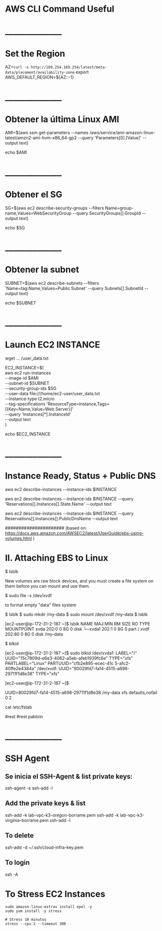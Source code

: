 # AWS CLI Command Useful

# ______________
# Set the Region

AZ=`curl -s http://169.254.169.254/latest/meta-data/placement/availability-zone`
export AWS_DEFAULT_REGION=${AZ::-1}


# ______________
# Obtener la última Linux AMI

AMI=$(aws ssm get-parameters --names /aws/service/ami-amazon-linux-latest/amzn2-ami-hvm-x86_64-gp2 --query 'Parameters[0].[Value]' --output text)

echo $AMI


# ______________
# Obtener el SG

SG=$(aws ec2 describe-security-groups --filters Name=group-name,Values=WebSecurityGroup --query SecurityGroups[].GroupId --output text)

echo $SG


# ______________
# Obtener la subnet

SUBNET=$(aws ec2 describe-subnets --filters 'Name=tag:Name,Values=Public Subnet' --query Subnets[].SubnetId --output text)

echo $SUBNET


# ______________
# Launch EC2 INSTANCE

wget ... /user_data.txt 

EC2_INSTANCE=$(\
aws ec2 run-instances \
--image-id $AMI \
--subnet-id $SUBNET \
--security-group-ids $SG \
--user-data file:///home/ec2-user/user_data.txt \
--instance-type t2.micro \
--tag-specifications 'ResourceType=instance,Tags=[{Key=Name,Value=Web Server}]' \
--query 'Instances[*].InstanceId' \
--output text \
)

echo $EC2_INSTANCE


# ______________
# Instance Ready, Status + Public DNS

aws ec2 describe-instances --instance-ids $INSTANCE

aws ec2 describe-instances --instance-ids $INSTANCE --query 'Reservations[].Instances[].State.Name' --output text

aws ec2 describe-instances --instance-ids $INSTANCE --query Reservations[].Instances[].PublicDnsName --output text


######################
(based on:
https://docs.aws.amazon.com/AWSEC2/latest/UserGuide/ebs-using-volumes.html
)
# II. Attaching EBS to Linux

$ lsblk

New volumes are raw block devices, and you must create a file system on them before you can mount and use them.

$ sudo file -s /dev/xvdf

to format empty "data" files system

$ lsblk
$ sudo mkdir /my-data
$ sudo  mount /dev/xvdf /my-data
$ lsblk


[ec2-user@ip-172-31-2-187 ~]$ lsblk
NAME    MAJ:MIN RM SIZE RO TYPE MOUNTPOINT
xvda    202:0    0   8G  0 disk 
└─xvda1 202:1    0   8G  0 part /
xvdf    202:80   0   8G  0 disk /my-data



$ blkid

[ec2-user@ip-172-31-2-187 ~]$ sudo blkid 
/dev/xvda1: LABEL="/" UUID="15c7809d-e6e3-4062-a5eb-afeb1939fc6e" TYPE="xfs" PARTLABEL="Linux" PARTUUID="cfb2e895-ecec-41c
5-afc2-40ffe2e4384a"
/dev/xvdf: UUID="80029fd7-fa14-4515-a698-29711f1d8e38" TYPE="xfs"


[ec2-user@ip-172-31-2-187 ~]$ 

UUID=80029fd7-fa14-4515-a698-29711f1d8e38  /my-data  xfs  defaults,nofail  0  2


cat /etc/fstab

#rest 
#rest pabloin

# ______________
# SSH Agent

## Se inicia el SSH-Agent & list private keys: 
ssh-agent -s
ssh-add -l

## Add the private keys & list
ssh-add -k lab-vpc-k3-oregon-borrame.pem
ssh-add -k lab-vpc-k3-virginia-borrame.pem
ssh-add -l

## To delete
ssh-add -d  ~/.ssh/cloud-infra-key.pem

## To login
ssh -A <hostname>


# To Stress  EC2 Instances

    sudo amazon-linux-extras install epel -y
    sudo yum install -y stress

    # Stress 10 minutos
    stress --cpu 2 --timeout 300
